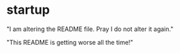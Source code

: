 # startup

"I am altering the README file. Pray I do not alter it again."

"This README is getting worse all the time!"
